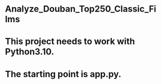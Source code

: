 # Analyze_Douban_Top250_Classic_Films
# This project needs to work with Python3.10.
# The starting point is app.py.

